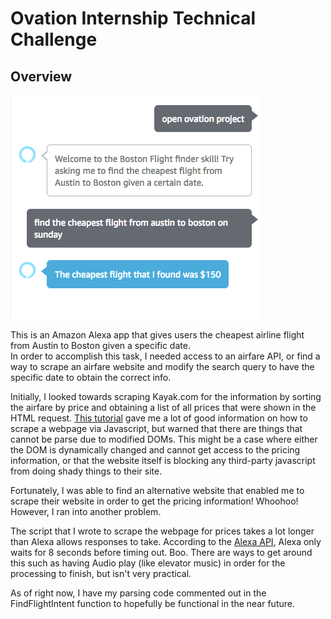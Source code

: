 # Ovation Internship Technical Challenge

## Overview

![Demo Picture](demo.png)

This is an Amazon Alexa app that gives users the cheapest airline flight from Austin to Boston given a specific date.  
In order to accomplish this task, I needed access to an airfare API, or find a way to scrape an airfare website and modify the search query to have the specific date to obtain the correct info.

Initially, I looked towards scraping Kayak.com for the information by sorting the airfare by price and obtaining a list of all prices that were shown in the HTML request. [This tutorial](https://codeburst.io/an-introduction-to-web-scraping-with-node-js-1045b55c63f7) gave me a lot of good information on how to scrape a webpage via Javascript, but warned that there are things that cannot be parse due to modified DOMs. This might be a case where either the DOM is dynamically changed and cannot get access to the pricing information, or that the website itself is blocking any third-party javascript from doing shady things to their site.  

Fortunately, I was able to find an alternative website that enabled me to scrape their website in order to get the pricing information! Whoohoo! However, I ran into another problem.  

The script that I wrote to scrape the webpage for prices takes a lot longer than Alexa allows responses to take. According to the [Alexa API](https://developer.amazon.com/docs/device-apis/alexa-interface.html#response), Alexa only waits for 8 seconds before timing out. Boo. There are ways to get around this such as having Audio play (like elevator music) in order for the processing to finish, but isn't very practical.

As of right now, I have my parsing code commented out in the FindFlightIntent function to hopefully be functional in the near future.